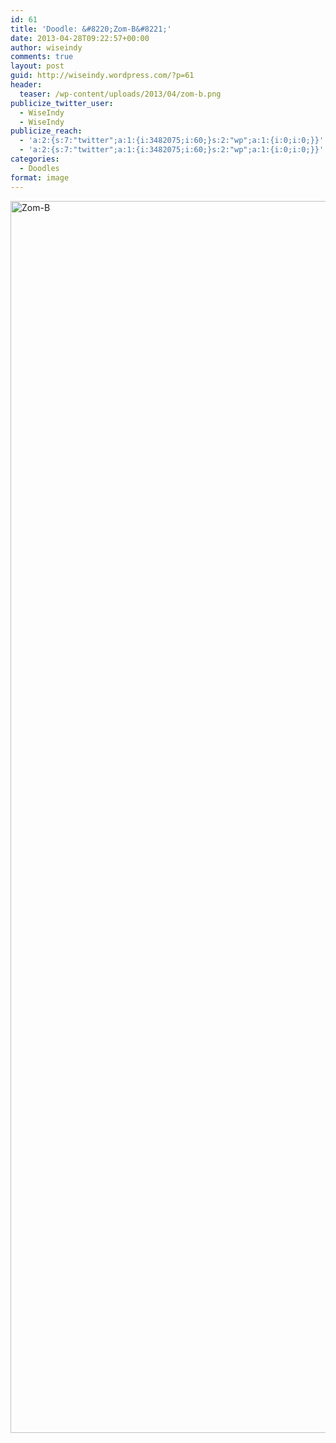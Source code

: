 ```yaml
---
id: 61
title: 'Doodle: &#8220;Zom-B&#8221;'
date: 2013-04-28T09:22:57+00:00
author: wiseindy
comments: true
layout: post
guid: http://wiseindy.wordpress.com/?p=61
header:
  teaser: /wp-content/uploads/2013/04/zom-b.png
publicize_twitter_user:
  - WiseIndy
  - WiseIndy
publicize_reach:
  - 'a:2:{s:7:"twitter";a:1:{i:3482075;i:60;}s:2:"wp";a:1:{i:0;i:0;}}'
  - 'a:2:{s:7:"twitter";a:1:{i:3482075;i:60;}s:2:"wp";a:1:{i:0;i:0;}}'
categories:
  - Doodles
format: image
---
```

<img class="alignnone size-full wp-image-64" alt="Zom-B" src="http://wiseindy.com/wp-content/uploads/2013/04/zom-b.png" width="960" height="1971" />